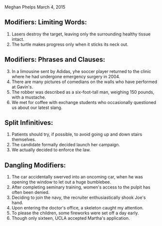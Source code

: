 Meghan Phelps
March 4, 2015

## Modifiers: Limiting Words:

1. Lasers destroy the target, leaving only the surrounding healthy tissue intact.
2. The turtle makes progress only when it sticks its neck out.

## Modifiers: Phrases and Clauses:

3.  In a limousine sent by Adidas, yhe soccer player returned to the clinic where he had undergone emergency surgery in 2004.
4. There are many pictures of comedians on the walls who have performed at Gavin's.
5. The robber was described as a six-foot-tall man, weighing 150 pounds, with a mustache.
6. We met for coffee with exchange students who occasionally questioned us about our latest slang.

## Split Infinitives:

1. Patients should try, if possible, to avoid going up and down stairs themselves.
2. The candidate formally decided launch her campaign.
3. We actually decided to enforce the law.

## Dangling Modifiers:

1. The car accidentally swerved into an oncoming car, when he was opening the window to let out a huge bumblebee.
2. After completing seminary training, women's access to the pulpit has often been denied.
3. Deciding to join the navy, the recruiter enthusiastically shook Joe's hand.
4. Upon entering the doctor's office, a skeleton caught my attention.
5. To please the children, some fireworks were set off a day early.
6. Though only sixteen, UCLA accepted Martha's application.